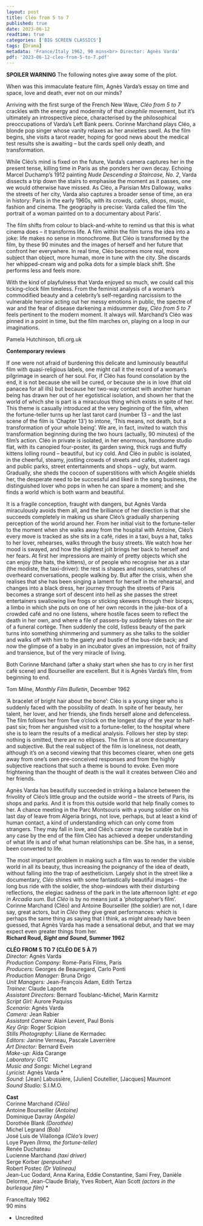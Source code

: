 ```yaml
---
layout: post
title: Cléo from 5 to 7
published: true
date: 2023-06-12
readtime: true
categories: ['BIG SCREEN CLASSICS']
tags: [Drama]
metadata: 'France/Italy 1962, 90 mins<br> Director: Agnès Varda'
pdf: '2023-06-12-cleo-from-5-to-7.pdf'
---
```


**SPOILER WARNING** The following notes give away some of the plot.

When was this immaculate feature film, Agnès Varda’s essay on time and space, love and death, ever not on our minds?

Arriving with the first surge of the French New Wave, _Cléo from 5 to 7_ crackles with the energy and modernity of that _cinephile_ movement, but it’s ultimately an introspective piece, characterised by the philosophical preoccupations of Varda’s Left Bank peers. Corinne Marchand plays Cléo, a blonde pop singer whose vanity relaxes as her anxieties swell. As the film begins, she visits a tarot reader, hoping for good news about the medical test results she is awaiting – but the cards spell only death, and transformation.

While Cléo’s mind is fixed on the future, Varda’s camera captures her in the present tense, killing time in Paris as she ponders her own decay. Echoing Marcel Duchamp’s 1912 painting _Nude Descending a Staircase, No. 2_, Varda dissects a trip down the stairs to emphasise the moment as it passes, one we would otherwise have missed. As Cléo, a Parisian Mrs Dalloway, walks the streets of her city, Varda also captures a broader sense of time, an era in history: Paris in the early 1960s, with its crowds, cafés, shops, music, fashion and cinema. The geography is precise: Varda called the film ‘the portrait of a woman painted on to a documentary about Paris’.

The film shifts from colour to black-and-white to remind us that this is what cinema does – it transforms life. A film within the film turns the idea into a joke: life makes no sense in monochrome. But Cléo is transformed by the film, by these 90 minutes and the images of herself and her future that confront her everywhere. In real time, Cléo becomes more real, more subject than object, more human, more in tune with the city. She discards her whipped-cream wig and polka dots for a simple black shift. She performs less and feels more.

With the kind of playfulness that Varda enjoyed so much, we could call this ticking-clock film timeless. From the feminist analysis of a woman’s commodified beauty and a celebrity’s self-regarding narcissism to the vulnerable heroine acting out her messy emotions in public, the spectre of war and the fear of disease darkening a midsummer day, _Cléo from 5 to 7_ feels pertinent to the modern moment. It always will. Marchand’s Cléo was pinned in a point in time, but the film marches on, playing on a loop in our imaginations.

Pamela Hutchinson, bfi.org.uk

**Contemporary reviews**

If one were not afraid of burdening this delicate and luminously beautiful film with quasi-religious labels, one might call it the record of a woman’s pilgrimage in search of her soul. For, if Cléo has found consolation by the end, it is not because she will be cured, or because she is in love (that old panacea for all ills) but because her two-way contact with another human being has drawn her out of her egotistical isolation, and shown her that the world of which she is part is a miraculous thing which exists in spite of her. This theme is casually introduced at the very beginning of the film, when the fortune-teller turns up her last tarot card (number 13 – and the last scene of the film is ‘Chapter 13’) to intone, ‘This means, not death, but a transformation of your whole being’. We are, in fact, invited to watch this transformation beginning during the two hours (actually, 90 minutes) of the film’s action. Cléo in private is isolated, in her enormous, handsome studio flat, with its canopied four-poster, its garden swing, thick rugs and fluffy kittens lolling round – beautiful, but icy cold. And Cléo in public is isolated, in the cheerful, steamy, jostling crowds of streets and cafés, student rags and public parks, street entertainments and shops – ugly, but warm. Gradually, she sheds the cocoon of superstitions with which Angèle shields her, the desperate need to be successful and liked in the song business, the distinguished lover who pops in when he can spare a moment; and she finds a world which is both warm and beautiful.

It is a fragile conception, fraught with dangers, but Agnès Varda miraculously avoids them all, and the brilliance of her direction is that she succeeds completely in making us share Cléo’s gradually sharpening perception of the world around her. From her initial visit to the fortune-teller to the moment when she walks away from the hospital with Antoine, Cléo’s every move is tracked as she sits in a café, rides in a taxi, buys a hat, talks to her lover, rehearses, walks through the busy streets. We watch how her mood is swayed, and how the slightest jolt brings her back to herself and her fears. At first her impressions are mainly of pretty objects which she can enjoy (the hats, the kittens), or of people who recognise her as a star (the modiste, the taxi-driver): the rest is shapes and noises, snatches of overheard conversations, people walking by. But after the crisis, when she realises that she has been singing a lament for herself in the rehearsal, and changes into a black dress, her journey through the streets of Paris becomes a strange sort of descent into hell as she passes the street entertainers swallowing live frogs or sticking skewers through their biceps, a limbo in which she puts on one of her own records in the juke-box of a crowded café and no one listens, where hostile faces seem to reflect the death in her own, and where a file of passers-by suddenly takes on the air of a funeral cortège. Then suddenly the cold, listless beauty of the park turns into something shimmering and summery as she talks to the soldier and walks off with him to the gaiety and bustle of the bus-ride back; and now the glimpse of a baby in an incubator gives an impression, not of frailty and transience, but of the very miracle of living.

Both Corinne Marchand (after a shaky start when she has to cry in her first café scene) and Bourseiller are excellent. But it is Agnès Varda’s film, from beginning to end.

Tom Milne, _Monthly Film Bulletin_, December 1962

‘A bracelet of bright hair about the bone’: Cléo is a young singer who is suddenly faced with the possibility of death. In spite of her beauty, her talent, her lover, and her friends, she finds herself alone and defenceless. The film follows her from five o’clock on the longest day of the year to half-past six; from her anguished visit to a fortune-teller, to the hospital where she is to learn the results of a medical analysis. Follows her step by step: nothing is omitted, there are no ellipses. The film is at once documentary and subjective. But the real subject of the film is loneliness, not death, although it’s on a second viewing that this becomes clearer, when one gets away from one’s own pre-conceived responses and from the highly subjective reactions that such a theme is bound to evoke. Even more frightening than the thought of death is the wall it creates between Cléo and her friends.

Agnès Varda has beautifully succeeded in striking a balance between the frivolity of Cléo’s little group and the outside world – the streets of Paris, its shops and parks. And it is from this outside world that help finally comes to her. A chance meeting in the Parc Montsouris with a young soldier on his last day of leave from Algeria brings, not love, perhaps, but at least a kind of human contact, a kind of understanding which can only come from strangers. They may fall in love, and Cléo’s cancer may be curable but in any case by the end of the film Cléo has achieved a deeper understanding of what life is and of what human relationships can be. She has, in a sense, been converted to life.

The most important problem in making such a film was to render the visible world in all its beauty, thus increasing the poignancy of the idea of death, without falling into the trap of aestheticism. Largely shot in the street like a documentary, _Cléo_ shines with some fantastically beautiful images – the long bus ride with the soldier, the shop-windows with their disturbing reflections, the elegiac sadness of the park in the late afternoon light: _et ego in Arcadia sum_. But _Cléo_ is by no means just a ‘photographer’s film’. Corinne Marchand (Cléo) and Antoine Bourseiller (the soldier) are not, I dare say, great actors, but in _Cléo_ they give great performances: which is perhaps the same thing as saying that I think, as might already have been guessed, that Agnès Varda has made a sensational debut, and that we may expect even greater things from her.  
**Richard Roud, _Sight and Sound_, Summer 1962**
<br>

**CLÉO FROM 5 TO 7 (CLÉO DE 5 À 7)**  
_Director:_ Agnès Varda  
_Production Company:_ Rome-Paris Films, Paris  
_Producers:_ Georges de Beauregard, Carlo Ponti  
_Production Manager:_ Bruna Drigo  
_Unit Managers:_ Jean-François Adam, Edith Tertza  
_Trainee:_ Claude Laporte  
_Assistant Directors:_ Bernard Toublanc-Michel, Marin Karmitz  
_Script Girl:_ Aurore Paquiss  
_Scenario:_ Agnès Varda  
_Camera:_ Jean Rabier  
_Assistant Camera:_ Alain Levent, Paul Bonis  
_Key Grip:_ Roger Scipion  
_Stills Photography:_ Liliane de Kermadec  
_Editors:_ Janine Verneau, Pascale Laverrière  
_Art Director:_ Bernard Evein  
_Make-up:_ Aïda Carange  
_Laboratory:_ GTC  
_Music and Songs:_ Michel Legrand  
_Lyricist:_ Agnès Varda *  
_Sound:_ [Jean] Labussière, [Julien] Coutellier, [Jacques] Maumont  
_Sound Studio:_ S.I.M.O.  

**Cast**  
Corinne Marchand _(Cléo)_  
Antoine Bourseiller _(Antoine)_  
Dominique Davray _(Angèle)_  
Dorothée Blank _(Dorothée)_  
Michel Legrand _(Bob)_  
José Luis de Vilallonga _(Cléo’s lover)_  
Loye Payen _(Irma, the fortune-teller)_  
Renée Duchateau  
Lucienne Marchand _(taxi driver)_  
Serge Korber _(penpusher)_  
Robert Postec _(Dr Valineau)_  
Jean-Luc Godard, Anna Karina, Eddie Constantine, Sami Frey, Danièle Delorme, Jean-Claude Brialy, Yves Robert, Alan Scott _(actors in the burlesque film)_ *  

France/Italy 1962  
90 mins  

* Uncredited  
<!--stackedit_data:
eyJoaXN0b3J5IjpbLTk2MjE1NjgxN119
-->